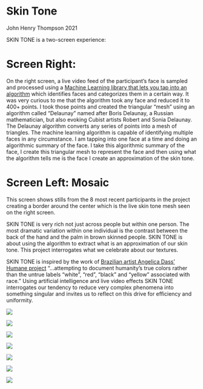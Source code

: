 # Skin Tone

John Henry Thompson
2021

SKIN TONE is a two-screen experience:

# Screen Right:

On the right screen, a live video feed of the participant’s face is sampled and processed using a
[Machine Learning library that lets you tap into an algorithm](https://learn.ml5js.org/#/reference/facemesh)
which identifies faces and categorizes them in a certain way. It was very curious to me that the algorithm took any face and reduced it to 400+ points. I took those points and created the triangular “mesh” using an algorithm called “Delaunay” named after Boris Delaunay, a Russian mathematician, but also evoking Cubist artists Robert and Sonia Delaunay. The Delaunay algorithm converts any series of points into a mesh of triangles. The machine learning algorithm is capable of identifying multiple faces in any circumstance. I am tapping into one face at a time and doing an algorithmic summary of the face. I take this algorithmic summary of the face, I create this triangular mesh to represent the face and then using what the algorithm tells me is the face I create an approximation of the skin tone.

# Screen Left: Mosaic

This screen shows stills from the 8 most recent participants in the project creating a border around the center which is the live skin tone mesh seen on the right screen.

SKIN TONE is very rich not just across people but within one person. The most dramatic variation within one individual is the contrast between the back of the hand and the palm in brown skinned people. SKIN TONE is about using the algorithm to extract what is an approximation of our skin tone. This project interrogates what we celebrate about our textures.

SKIN TONE is inspired by the work of
[Brazilian artist Angelica Dass’ Humane project](https://angelicadass.com/photography/humanae/)
“...attempting to document humanity’s true colors rather than the untrue labels “white”, “red”, “black” and “yellow” associated with race.” Using artificial intelligence and live video effects SKIN TONE interrogates our tendency to reduce very complex phenomena into something singular and invites us to reflect on this drive for efficiency and uniformity.

[![](https://jht1493.net/a1/skt/assets/mov/Colored-Portraits-2021/2022-01-01/IMG_0480-shindy-skin-tone.JPEG)](https://jht1493.net/a1/skt/assets/mov/Colored-Portraits-2021/2022-01-01/IMG_0480-shindy-skin-tone.JPEG)

[![](https://jht1493.net/a1/skt/assets/mov/Colored-Portraits-2021/2022-01-01/IMG_0482-skin-tone-collage.JPEG)](https://jht1493.net/a1/skt/assets/mov/Colored-Portraits-2021/2022-01-01/IMG_0482-skin-tone-collage.JPEG)

[![](https://jht1493.net/a1/skt/assets/mov/Colored-Portraits-2021/2022-01-01/IMG_0490-skin-tone-jht.JPG)](https://jht1493.net/a1/skt/assets/mov/Colored-Portraits-2021/2022-01-01/IMG_0490-skin-tone-jht.JPG)

[![](https://jht1493.net/a1/skt/assets/mov/Colored-Portraits-2021/2022-01-01/IMG_0494-skin-tone-jht-collage.JPG)](https://jht1493.net/a1/skt/assets/mov/Colored-Portraits-2021/2022-01-01/IMG_0494-skin-tone-jht-collage.JPG)

[![](https://jht1493.net/a1/skt/assets/mov/Colored-Portraits-2021/2021/skin-tones-1-bb-jht.jpg)](https://jht1493.net/a1/skt/assets/mov/Colored-Portraits-2021/2021/skin-tones-1-bb-jht.jpg)

[![](https://jht1493.net/a1/skt/assets/mov/Colored-Portraits-2021/2021/skin-tones-2-bb-jht.jpg)](https://jht1493.net/a1/skt/assets/mov/Colored-Portraits-2021/2021/skin-tones-2-bb-jht.jpg)

[![](https://jht1493.net/a1/skt/assets/mov/Colored-Portraits-2021/2021/skin-tone-like-triangle_2021-06-11-2.jpg)](https://jht1493.net/a1/skt/assets/mov/Colored-Portraits-2021/2021/skin-tone-like-triangle_2021-06-11-2.jpg)

